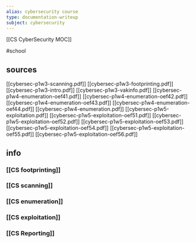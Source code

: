 ```yaml
---
alias: cybersecurity course
type: documentation-writeup
subject: cybersecurity
---
```

[[CS CyberSecurity MOC]]

#school

## sources

[[cybersec-p1w3-scanning.pdf]]
[[cybersec-p1w3-footprinting.pdf]]
[[cybersec-p1w3-intro.pdf]]
[[cybersec-p1w3-vakinfo.pdf]]
[[cybersec-p1w4-enumeration-oef41.pdf]]
[[cybersec-p1w4-enumeration-oef42.pdf]]
[[cybersec-p1w4-enumeration-oef43.pdf]]
[[cybersec-p1w4-enumeration-oef44.pdf]]
[[cybersec-p1w4-enumeration.pdf]]
[[cybersec-p1w5-exploitation.pdf]]
[[cybersec-p1w5-exploitation-oef51.pdf]]
[[cybersec-p1w5-exploitation-oef52.pdf]]
[[cybersec-p1w5-exploitation-oef53.pdf]]
[[cybersec-p1w5-exploitation-oef54.pdf]]
[[cybersec-p1w5-exploitation-oef55.pdf]]
[[cybersec-p1w5-exploitation-oef56.pdf]]

## info
### [[CS footprinting]]
### [[CS scanning]]

### [[CS enumeration]]

### [[CS exploitation]]

### [[CS Reporting]]



